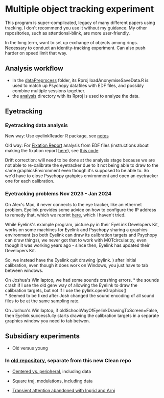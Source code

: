 Multiple object tracking experiment
==============
This program is super-complicated, legacy of many different papers using tracking. I don't recommend you use it without my guidance. My other repositories, such as attentional-blink, are more user-friendly.

In the long term, want to set up exchange of objects among rings. Necessary to conduct an identity-tracking experiment. Can also push harder on speed limit that way.

## Analysis workflow

*	In the [dataPreprocess](dataPreprocess) folder, its Rproj loadAnonymiseSaveData.R is used to match up Psychopy datafiles with EDF files, and possibly combine multiple sessions together.
*	the [analysis](analysis) directory with its Rproj is used to analyze the data.


## Eyetracking

### Eyetracking data analysis 

New way: Use eyelinkReader R package, see [notes](dataPreprocess/eyetracking/EDF_file_processing_with_R_eyelinkReader.md)

Old way: For [Fixation Report](https://docs.google.com/document/d/1o3IirKJTU_yfOrlNHWl6cmx1fj1j6vFzhXw-UFje_jw/edit) analysis from EDF files (instructions about making the fixation report [here](https://github.com/alexholcombe/MOTcircularClean/tree/master/dataPreprocess/eyetracking)), see [this code](https://github.com/alexholcombe/MOTcircular/tree/master/dataPreprocess)

Drift correction: will need to be done at the analysis stage because we are not able to re-calibrate the eyetracker due to it not being able to draw to the same graphicsEnvironment even though it's supposed to be able to. So we'd have to close Psychopy grahpics environment and open an eyetracker one for each calibration.

### Eyetracking problems Nov 2023 - Jan 2024

On Alex's Mac, it never connects to the eye tracker, like an ethernet problem. Eyelink provides some advice on how to configure the IP address to remedy that, which we reprint [here](https://docs.google.com/document/d/1o3IirKJTU_yfOrlNHWl6cmx1fj1j6vFzhXw-UFje_jw/), which I haven't tried.


While Eyelink's example program, picture.py in their EyeLink Developers Kit, works on some machines for Eyelink and Psychopy sharing a graphics environment (so both Eyelink can draw its calibration targets and Psychopy can draw things), we never got that to work with MOTcircular.py, even though it was working years ago - since then, Eyelink has updated their Developers Kit. 

So, we instead have the Eyelink quit drawing (pylink. ) after initial calibration, even though it does work on Windows, you just have to tab between windows.

On Joshua's Win laptop, we had some sounds crashing errors.
	* the sounds crash if I use the old genv way of allowing the Eyelink to draw the calibration targets, but not if I use the             pylink.openGraphics()  
	* Seemed to be fixed after Josh changed the sound encoding of all sound files to be at the same sampling rate.

On Joshua's Win laptop, if oldSchoolWayOfEyelinkDrawingToScreen=False, then Eyelink successfully starts drawing the calibration targets in a separate graphics window you need to tab betwen.

## Subsidiary experiments

- Old versus young

### In [old repository](https://github.com/alexholcombe/MOTcircular), separate from this new Clean repo 

- [Centered vs. peripheral](https://github.com/alexholcombe/MOTcircular/tree/master/experiment_specific/rps_limit), including data

- [Square traj, modulations](https://github.com/alexholcombe/MOTcircular/blob/master/experiment_specific/rps_limit/square.md), including data

- [Transient attention abandoned with Ingrid and Arni](https://github.com/alexholcombe/MOTcircular/tree/master/experiment_specific/transient_attention)